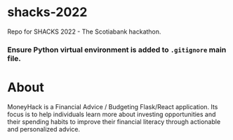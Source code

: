 # shacks-2022
Repo for SHACKS 2022 - The Scotiabank hackathon.

### Ensure Python virtual environment is added to `.gitignore` main file.

# About
MoneyHack is a Financial Advice / Budgeting Flask/React application. Its focus is to help individuals learn more about investing opportunities and their spending habits to improve their financial literacy through actionable and personalized advice. 
